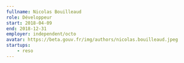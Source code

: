 ```yaml
---
fullname: Nicolas Bouilleaud
role: Développeur
start: 2018-04-09
end: 2018-12-31
employer: independent/octo
avatar: https://beta.gouv.fr/img/authors/nicolas.bouilleaud.jpeg
startups:
    - reso
---
```

